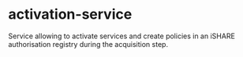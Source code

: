 # activation-service
Service allowing to activate services and create policies in an iSHARE authorisation registry during the acquisition step.
